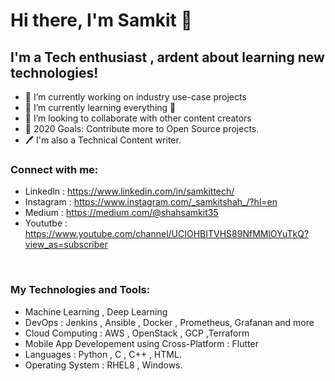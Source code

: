 # Hi there, I'm Samkit 👋

## I'm a Tech enthusiast , ardent about learning new technologies!
- 🔭 I’m currently working on industry use-case projects  
- 🌱 I’m currently learning everything 🤣
- 👯 I’m looking to collaborate with other content creators
- 🥅 2020 Goals: Contribute more to Open Source projects.
- 🖊️ I'm also a Technical Content writer.

### Connect with me:

- Linkedln : https://www.linkedin.com/in/samkittech/
- Instagram : https://www.instagram.com/_samkitshah_/?hl=en
- Medium : https://medium.com/@shahsamkit35
- Yoututbe : https://www.youtube.com/channel/UCIOHBITVHS89NfMMlOYuTkQ?view_as=subscriber

<br />

### My Technologies and Tools:

- Machine Learning , Deep Learning 
- DevOps : Jenkins , Ansible , Docker , Prometheus, Grafanan and more
- Cloud Computing : AWS , OpenStack , GCP ,Terraform
- Mobile App Developement using Cross-Platform : Flutter 
- Languages : Python , C , C++ , HTML.
- Operating System : RHEL8 , Windows.



